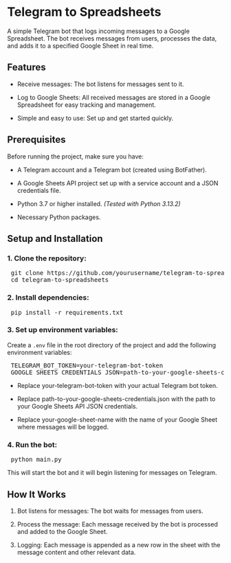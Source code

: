 # Telegram to Spreadsheets
A simple Telegram bot that logs incoming messages to a Google Spreadsheet. The bot receives messages from users, processes the data, and adds it to a specified Google Sheet in real time.

## Features
- Receive messages: The bot listens for messages sent to it.

- Log to Google Sheets: All received messages are stored in a Google Spreadsheet for easy tracking and management.

- Simple and easy to use: Set up and get started quickly.

## Prerequisites
Before running the project, make sure you have:

- A Telegram account and a Telegram bot (created using BotFather).

- A Google Sheets API project set up with a service account and a JSON credentials file.

- Python 3.7 or higher installed. 
  _(Tested with Python 3.13.2)_
  
- Necessary Python packages.

## Setup and Installation
### 1. Clone the repository:

<pre> git clone https://github.com/yourusername/telegram-to-spreadsheets.git
 cd telegram-to-spreadsheets </pre>
 
### 2. Install dependencies:
   
<pre> pip install -r requirements.txt </pre>

### 3. Set up environment variables:
   
Create a `.env` file in the root directory of the project and add the following environment variables:

<pre> TELEGRAM_BOT_TOKEN=your-telegram-bot-token
 GOOGLE_SHEETS_CREDENTIALS_JSON=path-to-your-google-sheets-credentials.json </pre>
 
- Replace your-telegram-bot-token with your actual Telegram bot token.
    
- Replace path-to-your-google-sheets-credentials.json with the path to your Google Sheets API JSON credentials.
    
- Replace your-google-sheet-name with the name of your Google Sheet where messages will be logged.

### 4. Run the bot:
   
<pre> python main.py </pre>

This will start the bot and it will begin listening for messages on Telegram.

## How It Works
1. Bot listens for messages: The bot waits for messages from users.

2. Process the message: Each message received by the bot is processed and added to the Google Sheet.

3. Logging: Each message is appended as a new row in the sheet with the message content and other relevant data.
